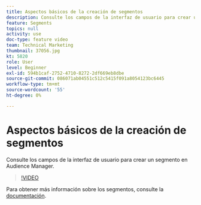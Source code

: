 ```yaml
---
title: Aspectos básicos de la creación de segmentos
description: Consulte los campos de la interfaz de usuario para crear un segmento en Audience Manager.
feature: Segments
topics: null
activity: use
doc-type: feature video
team: Technical Marketing
thumbnail: 37056.jpg
kt: 5820
role: User
level: Beginner
exl-id: 594b1caf-2752-4710-8272-2df669eb8dbe
source-git-commit: 086071ab04551c512c5415f091a8054123bc6445
workflow-type: tm+mt
source-wordcount: '55'
ht-degree: 0%

---
```


# Aspectos básicos de la creación de segmentos

Consulte los campos de la interfaz de usuario para crear un segmento en Audience Manager.

>[!VIDEO](https://video.tv.adobe.com/v/37056/?quality=12&learn=on)

Para obtener más información sobre los segmentos, consulte la [documentación](https://experienceleague.adobe.com/docs/audience-manager/user-guide/features/segments/segments-purpose.html).
